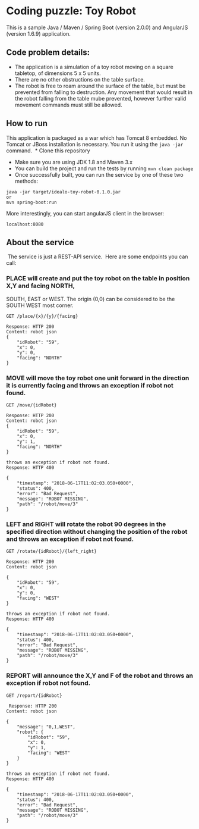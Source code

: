 # Coding puzzle: Toy Robot

This is a sample Java / Maven / Spring Boot (version 2.0.0) and AngularJS (version 1.6.9) application.

## Code problem details:

- The application is a simulation of a toy robot moving on a square tabletop, of
dimensions 5 x 5 units.
- There are no other obstructions on the table surface.
- The robot is free to roam around the surface of the table, but must be prevented from
falling to destruction. Any movement that would result in the robot falling from the table mube prevented, 
however further valid movement commands must still be allowed.

## How to run

This application is packaged as a war which has Tomcat 8 embedded. No Tomcat or JBoss
installation is necessary. You run it using the ```java -jar```  command.
 * Clone this repository 
* Make sure you are using JDK 1.8 and Maven 3.x
* You can build the project and run the tests by running ```mvn clean package```
* Once successfully built, you can run the service by one of these two methods:


```
java -jar target/idealo-toy-robot-0.1.0.jar
or
mvn spring-boot:run
```

More interestingly, you can start angularJS client in the browser:

```
localhost:8080

```

## About the service
 The service is just a REST-API service. 
 Here are some endpoints you can call:

### PLACE will create and put the toy robot on the table in position X,Y and facing NORTH,
SOUTH, EAST or WEST. The origin (0,0) can be considered to be the SOUTH WEST
most corner.
```
GET /place/{x}/{y}/{facing}

Response: HTTP 200
Content: robot json
{
    "idRobot": "59",
    "x": 0,
    "y": 0,
    "facing": "NORTH"
}
```

### MOVE will move the toy robot one unit forward in the direction it is currently facing and throws an exception if robot not found.
```
GET /move/{idRobot}

Response: HTTP 200
Content: robot json
{
    "idRobot": "59",
    "x": 0,
    "y": 1,
    "facing": "NORTH"
}

throws an exception if robot not found.
Response: HTTP 400

{
    "timestamp": "2018-06-17T11:02:03.050+0000",
    "status": 400,
    "error": "Bad Request",
    "message": "ROBOT MISSING",
    "path": "/robot/move/3"
}

```

### LEFT and RIGHT will rotate the robot 90 degrees in the specified direction without changing the position of the robot and throws an exception if robot not found.

```
GET /rotate/{idRobot}/{left_right}

Response: HTTP 200
Content: robot json

{
    "idRobot": "59",
    "x": 0,
    "y": 0,
    "facing": "WEST"
}

throws an exception if robot not found.
Response: HTTP 400

{
    "timestamp": "2018-06-17T11:02:03.050+0000",
    "status": 400,
    "error": "Bad Request",
    "message": "ROBOT MISSING",
    "path": "/robot/move/3"
}

```

### REPORT will announce the X,Y and F of the robot and throws an exception if robot not found.

```
GET /report/{idRobot}

 Response: HTTP 200
Content: robot json

{
    "message": "0,1,WEST",
    "robot": {
        "idRobot": "59",
        "x": 0,
        "y": 1,
        "facing": "WEST"
    }
}

throws an exception if robot not found.
Response: HTTP 400

{
    "timestamp": "2018-06-17T11:02:03.050+0000",
    "status": 400,
    "error": "Bad Request",
    "message": "ROBOT MISSING",
    "path": "/robot/move/3"
}

```
